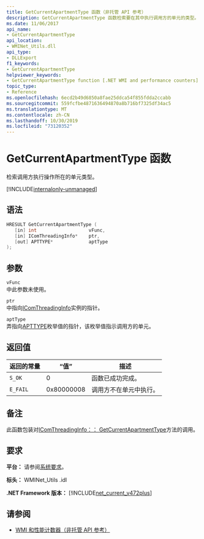 ```yaml
---
title: GetCurrentApartmentType 函数（非托管 API 参考）
description: GetCurrentApartmentType 函数检索要在其中执行调用方的单元的类型。
ms.date: 11/06/2017
api_name:
- GetCurrentApartmentType
api_location:
- WMINet_Utils.dll
api_type:
- DLLExport
f1_keywords:
- GetCurrentApartmentType
helpviewer_keywords:
- GetCurrentApartmentType function [.NET WMI and performance counters]
topic_type:
- Reference
ms.openlocfilehash: 6ecd2b49d6850a8fae25ddca54f855fdda2ccabb
ms.sourcegitcommit: 559fcfbe4871636494870a8b716bf7325df34ac5
ms.translationtype: MT
ms.contentlocale: zh-CN
ms.lasthandoff: 10/30/2019
ms.locfileid: "73120352"
---
```

# <a name="getcurrentapartmenttype-function"></a>GetCurrentApartmentType 函数
检索调用方执行操作所在的单元类型。   
  
[!INCLUDE[internalonly-unmanaged](../../../../includes/internalonly-unmanaged.md)]
  
## <a name="syntax"></a>语法  
  
```cpp  
HRESULT GetCurrentApartmentType (
   [in] int                   vFunc, 
   [in] IComThreadingInfo*    ptr, 
   [out] APTTYPE*             aptType
); 
```  

## <a name="parameters"></a>参数

`vFunc`  
中此参数未使用。

`ptr`  
中指向[IComThreadingInfo](/windows/desktop/api/objidlbase/nn-objidlbase-icomthreadinginfo)实例的指针。

`aptType`  
弄指向[APTTYPE](/windows/win32/api/objidlbase/ne-objidlbase-apttype)枚举值的指针，该枚举值指示调用方的单元。

## <a name="return-value"></a>返回值

|返回的常量  |“值”  |描述  |
|---------|---------|---------|
| `S_OK` | 0 | 函数已成功完成。 |
| `E_FAIL` | 0x80000008 | 调用方不在单元中执行。 |
  
## <a name="remarks"></a>备注

此函数包装对[IComThreadingInfo：： GetCurrentApartmentType](/windows/desktop/api/objidlbase/nf-objidlbase-icomthreadinginfo-getcurrentapartmenttype)方法的调用。

## <a name="requirements"></a>要求  
 **平台：** 请参阅[系统要求](../../get-started/system-requirements.md)。  
  
 **标头：** WMINet_Utils .idl  
  
 **.NET Framework 版本：** [!INCLUDE[net_current_v472plus](../../../../includes/net-current-v472plus.md)]  
  
## <a name="see-also"></a>请参阅

- [WMI 和性能计数器（非托管 API 参考）](index.md)
